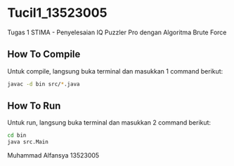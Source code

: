 # Tucil1_13523005
Tugas 1 STIMA - Penyelesaian IQ Puzzler Pro dengan Algoritma Brute Force 

## How To Compile
Untuk compile, langsung buka terminal dan masukkan 1 command berikut:
```bash
javac -d bin src/*.java
```

## How To Run
Untuk run, langsung buka terminal dan masukkan 2 command berikut:
```bash
cd bin
java src.Main
```
Muhammad Alfansya
13523005
